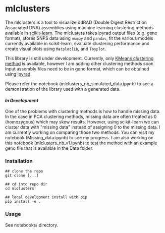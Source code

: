 # mlclusters

The mlclusters is a tool to visualize ddRAD (Double Digest Restriction Associated DNA) assemblies using machine learning clustering methods available in [scikit-learn](http://scikit-learn.org/stable/index.html). 
The mlclusters takes ipyrad output files (e.g. geno format), stores SNPS data using `numpy` and `pandas`, fit the various models currently available in scikit-learn, evaluate clustering performance and create visual plots using `Matplotlib`, and `Toyplot`.

This library is still under development. Currently, only [KMeans clustering method](http://scikit-learn.org/stable/modules/generated/sklearn.cluster.KMeans.html) is available, however I am adding other clustering methods soon. Input assembly files need to be in geno format, which can be obtained using [ipyrad](http://ipyrad.readthedocs.io/outline.html).

Please refer the notebook (mlclusters_nb_simulated_data.ipynb) to see a demonstration of the library used with a generated data. 

#### _In Development_

One of the problems with clustering methods is how to handle missing data. In the case in PCA clustering methods, missing data are often treated as 0 (homozygous) which may skew results. However, using scikit-learn we can cluster data with "missing data" instead of assigning 0 to the missing data. I am currently working on comparing those two methods. You can visit my notebook (Missing_data.ipynb) to see my progress. I am also working on this notebook (mlclusters_nb_v1.ipynb) to test the method with an example geno file that is available in the Data folder.


### Installation

```
## clone the repo 
git clone [...]  

## cd into repo dir 
cd mlclusters  

## local development install with pip 
pip install -e . 
```

### Usage

See notebooks/ directory.
